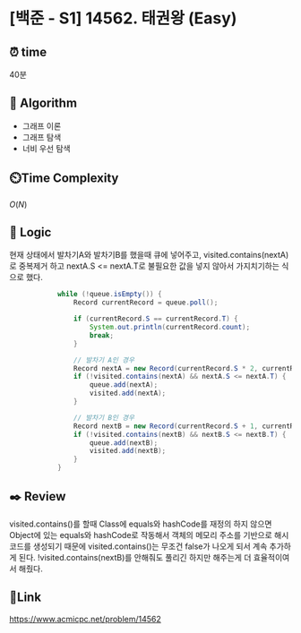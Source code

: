 # [백준 - S1] 14562. 태권왕 (Easy)

## ⏰ **time**

40분

## :pushpin: **Algorithm**

- 그래프 이론
- 그래프 탐색
- 너비 우선 탐색

## ⏲️**Time Complexity**

$O(N)$

## :round_pushpin: **Logic**

현재 상태에서 발차기A와 발차기B를 했을때 큐에 넣어주고,
visited.contains(nextA)로 중복제거 하고 nextA.S <= nextA.T로 불필요한 값을 넣지 않아서 가지치기하는 식으로 했다.

```java
			while (!queue.isEmpty()) {
				Record currentRecord = queue.poll();

				if (currentRecord.S == currentRecord.T) {
					System.out.println(currentRecord.count);
					break;
				}

				// 발차기 A인 경우
				Record nextA = new Record(currentRecord.S * 2, currentRecord.T + 3, currentRecord.count + 1);
				if (!visited.contains(nextA) && nextA.S <= nextA.T) {
					queue.add(nextA);
					visited.add(nextA);
				}

				// 발차기 B인 경우
				Record nextB = new Record(currentRecord.S + 1, currentRecord.T, currentRecord.count + 1);
				if (!visited.contains(nextB) && nextB.S <= nextB.T) {
					queue.add(nextB);
					visited.add(nextB);
				}
			}
```

## :black_nib: **Review**

visited.contains()를 할때 Class에 equals와 hashCode를 재정의 하지 않으면 Object에 있는 equals와 hashCode로 작동해서
객체의 메모리 주소를 기반으로 해시 코드를 생성되기 때문에 visited.contains()는 무조건 false가 나오게 되서 계속 추가하게 된다.
!visited.contains(nextB)를 안해줘도 풀리긴 하지만 해주는게 더 효율적이여서 해줬다.

## 📡**Link**

https://www.acmicpc.net/problem/14562
